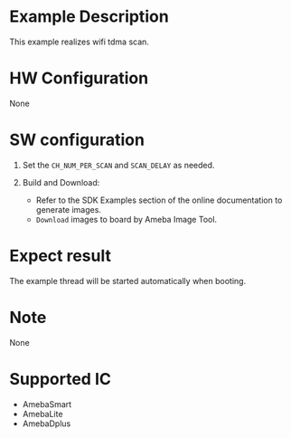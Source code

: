 # Example Description

This example realizes wifi tdma scan.

# HW Configuration

None

# SW configuration

1. Set the `CH_NUM_PER_SCAN` and `SCAN_DELAY` as needed.

2. Build and Download:
   * Refer to the SDK Examples section of the online documentation to generate images.
   * `Download` images to board by Ameba Image Tool.


# Expect result

The example thread will be started automatically when booting.

# Note

None

# Supported IC

- AmebaSmart
- AmebaLite
- AmebaDplus
